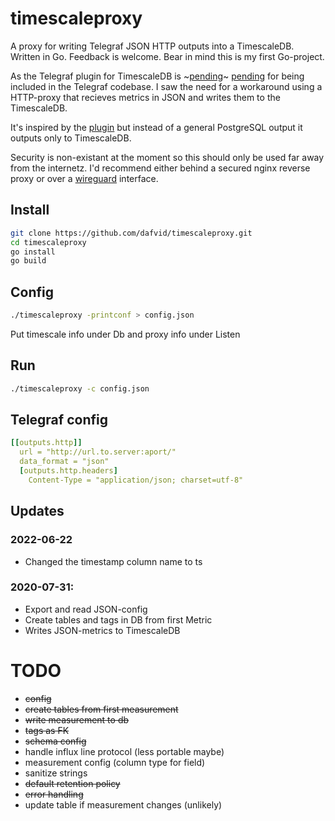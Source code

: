 # timescaleproxy
A proxy for writing Telegraf JSON HTTP outputs into a TimescaleDB. Written in Go. Feedback is welcome. Bear in mind this is my first Go-project.

As the Telegraf plugin for TimescaleDB is ~[pending](https://github.com/influxdata/telegraf/pull/3428)~ [pending](https://github.com/influxdata/telegraf/pull/8651) for being included in the Telegraf codebase. 
I saw the need for a workaround using a HTTP-proxy that recieves metrics in JSON and writes them to the TimescaleDB.

It's inspired by the [plugin](https://github.com/svenklemm/telegraf/tree/postgres/plugins/outputs/postgresql) but instead of a general PostgreSQL output it outputs only to TimescaleDB.

Security is non-existant at the moment so this should only be used far away from the internetz. I'd recommend either behind a secured nginx reverse proxy or over a [wireguard](https://www.wireguard.com) interface.

## Install
  ```sh
  git clone https://github.com/dafvid/timescaleproxy.git
  cd timescaleproxy
  go install
  go build
  ```

## Config
  ```sh
  ./timescaleproxy -printconf > config.json
  ```
  Put timescale info under Db and proxy info under Listen
  
## Run
  ```sh
  ./timescaleproxy -c config.json
  ```
  

## Telegraf config
```yaml
[[outputs.http]]
  url = "http://url.to.server:aport/"
  data_format = "json"
  [outputs.http.headers]
    Content-Type = "application/json; charset=utf-8"
```

## Updates
### 2022-06-22
- Changed the timestamp column name to ts
### 2020-07-31:
- Export and read JSON-config
- Create tables and tags in DB from first Metric
- Writes JSON-metrics to TimescaleDB




# TODO
- ~~config~~
- ~~create tables from first measurement~~
- ~~write measurement to db~~
- ~~tags as FK~~
- ~~schema config~~
- handle influx line protocol (less portable maybe)
- measurement config (column type for field)
- sanitize strings
- ~~default retention policy~~
- ~~error handling~~
- update table if measurement changes (unlikely)
